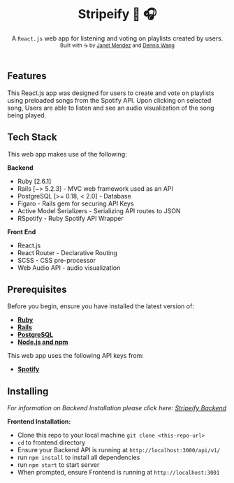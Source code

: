 <h1 align="center">Stripeify 🎵 🎧</h1>

<div align="center">
  A <code>React.js</code> web app for listening and voting on playlists created by users.
</div>

<div align="center">
  <sub>Built with ☕️ by
  <a href="https://github.com/janetmndz">Janet Mendez</a> and
  <a href="https://github.com/dwang0816"> Dennis Wang</a>
  </sub>
</div>

<br />

## Features
This React.js app was designed for users to create and vote on playlists using preloaded songs from the Spotify API. Upon clicking on selected song, Users are able to listen and see an audio visualization of the song being played.

## Tech Stack
This web app makes use of the following:

**Backend**
- Ruby [2.6.1]
- Rails [~> 5.2.3] - MVC web framework used as an API
- PostgreSQL [>= 0.18, < 2.0] - Database
- Figaro - Rails gem for securing API Keys
- Active Model Serializers - Serializing API routes to JSON
- RSpotify - Ruby Spotify API Wrapper

**Front End**
- React.js
- React Router - Declarative Routing
- SCSS - CSS pre-processor
- Web Audio API - audio visualization

## Prerequisites
Before you begin, ensure you have installed the latest version of:

- [**Ruby**](https://www.ruby-lang.org/en/)
- [**Rails**](https://rubyonrails.org/)
- [**PostgreSQL**](https://www.postgresql.org/)
- [**Node.js and npm**](https://nodejs.org/en/)

This web app uses the following API keys from:
- [**Spotify**](https://developer.spotify.com/)

## Installing
*For information on Backend Installation please click here: [Stripeify Backend](https://github.com/janetmndz/stripeify-backend)*

**Frontend Installation:**

- Clone this repo to your local machine `git clone <this-repo-url>`
- `cd` to frontend directory
- Ensure your Backend API is running at `http://localhost:3000/api/v1/`
- run `npm install` to install all dependencies
- run `npm start` to start server
- When prompted, ensure Frontend is running at `http://localhost:3001`